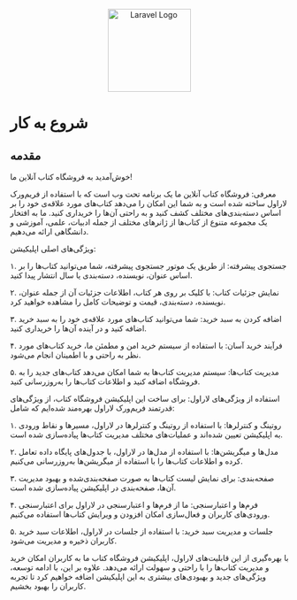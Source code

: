 <p align="center"><a href="https://laravel.com" target="_blank"><img src="https://github.com/ehsanSepahi/toDo/assets/71543126/fd20f62f-50dc-47aa-9f0a-c55740d5142a" width="150" alt="Laravel Logo"></a></p>

<!-- <p align="center">
<a href="https://github.com/laravel/framework/actions"><img src="https://github.com/laravel/framework/workflows/tests/badge.svg" alt="Build Status"></a>
<a href="https://packagist.org/packages/laravel/framework"><img src="https://github.com/ehsanSepahi/toDo/assets/71543126/cee10d3e-41d0-42fd-ae15-8a0c77d24b54" width="20" alt="Total Downloads"></a>
<a href="https://packagist.org/packages/laravel/framework"><img src="https://img.shields.io/packagist/v/laravel/framework" alt="Latest Stable Version"></a>
<a href="https://packagist.org/packages/laravel/framework"><img src="https://img.shields.io/packagist/l/laravel/framework" alt="License"></a>
</p> -->

# شروع به کار

## مقدمه


خوش‌آمدید به فروشگاه کتاب آنلاین ما!

معرفی:
فروشگاه کتاب آنلاین ما یک برنامه تحت وب است که با استفاده از فریم‌ورک لاراول ساخته شده است و به شما این امکان را می‌دهد کتاب‌های مورد علاقه‌ی خود را بر اساس دسته‌بندی‌های مختلف کشف کنید و به راحتی آن‌ها را خریداری کنید. ما به افتخار یک مجموعه متنوع از کتاب‌ها از ژانرهای مختلف از جمله ادبیات، علمی، آموزشی و دانشگاهی ارائه می‌دهیم.

ویژگی‌های اصلی اپلیکیشن:

۱. جستجوی پیشرفته: از طریق یک موتور جستجوی پیشرفته، شما می‌توانید کتاب‌ها را بر اساس عنوان، نویسنده، دسته‌بندی یا سال انتشار پیدا کنید.

۲. نمایش جزئیات کتاب: با کلیک بر روی هر کتاب، اطلاعات جزئیات آن از جمله عنوان، نویسنده، دسته‌بندی، قیمت و توضیحات کامل را مشاهده خواهید کرد.

۳. اضافه کردن به سبد خرید: شما می‌توانید کتاب‌های مورد علاقه‌ی خود را به سبد خرید اضافه کنید و در آینده آن‌ها را خریداری کنید.

۴. فرآیند خرید آسان: با استفاده از سیستم خرید امن و مطمئن ما، خرید کتاب‌های مورد نظر به راحتی و با اطمینان انجام می‌شود.

۵. مدیریت کتاب‌ها: سیستم مدیریت کتاب‌ها به شما امکان می‌دهد کتاب‌های جدید را به فروشگاه اضافه کنید و اطلاعات کتاب‌ها را به‌روزرسانی کنید.

استفاده از ویژگی‌های لاراول:
برای ساخت این اپلیکیشن فروشگاه کتاب، از ویژگی‌های قدرتمند فریم‌ورک لاراول بهره‌مند شده‌ایم که شامل:

۱. روتینگ و کنترلرها: با استفاده از روتینگ و کنترلرها در لاراول، مسیرها و نقاط ورودی به اپلیکیشن تعیین شده‌اند و عملیات‌های مختلف مدیریت کتاب‌ها پیاده‌سازی شده است.

۲. مدل‌ها و میگریشن‌ها: با استفاده از مدل‌ها در لاراول، با جدول‌های پایگاه داده تعامل کرده و اطلاعات کتاب‌ها را با استفاده از میگریشن‌ها به‌روزرسانی می‌کنیم.

۳. صفحه‌بندی: برای نمایش لیست کتاب‌ها به صورت صفحه‌بندی‌شده و بهبود مدیریت آن‌ها، صفحه‌بندی در اپلیکیشن پیاده‌سازی شده است.

۴. فرم‌ها و اعتبارسنجی: ما از فرم‌ها و اعتبارسنجی در لاراول برای اعتبارسنجی ورودی‌های کاربران و فعال‌سازی امکان افزودن و ویرایش کتاب‌ها استفاده می‌کنیم.

۵. جلسات و مدیریت سبد خرید: با استفاده از جلسات در لاراول، اطلاعات سبد خرید کاربران ذخیره و مدیریت می‌شود.

با بهره‌گیری از این قابلیت‌های لاراول، اپلیکیشن فروشگاه کتاب ما به کاربران امکان خرید و مدیریت کتاب‌ها را با راحتی و سهولت ارائه می‌دهد. علاوه بر این، با ادامه توسعه، ویژگی‌های جدید و بهبودی‌های بیشتری به این اپلیکیشن اضافه خواهیم کرد تا تجربه کاربران را بهبود بخشیم.
